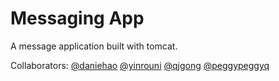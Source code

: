 # Messaging App
A message application built with tomcat.

Collaborators: [@daniehao](https://github.ccs.neu.edu/daniehao)  [@yinrouni](https://github.ccs.neu.edu/yinrouni)  [@qjgong](https://github.ccs.neu.edu/qjgong)  [@peggypeggyq](https://github.ccs.neu.edu/peggypeggyq)
